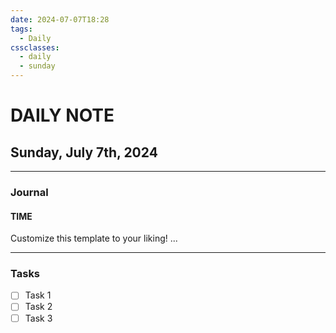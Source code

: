 ```yaml
---
date: 2024-07-07T18:28
tags:
  - Daily
cssclasses:
  - daily
  - sunday
---
```

# DAILY NOTE
## Sunday, July 7th, 2024
***
### Journal
#### TIME
Customize this template to your liking!
...
***
### Tasks
- [ ] Task 1
- [ ] Task 2
- [ ] Task 3